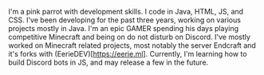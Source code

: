 I'm a pink parrot with development skills. I code in Java, HTML, JS, and CSS. I've been developing for the past three years, working on various projects mostly in Java. I'm an epic GAMER spending his days playing competitive Minecraft and being on do not disturb on Discord. I've mostly worked on Minecraft related projects, most notably the server Endcraft and it's forks with (EerieDEV)[https://eerie.ml]. Currently, I'm learning how to build Discord bots in JS, and may release a few in the future.
